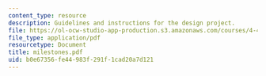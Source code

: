```yaml
---
content_type: resource
description: Guidelines and instructions for the design project.
file: https://ol-ocw-studio-app-production.s3.amazonaws.com/courses/4-401-introduction-to-building-technology-spring-2006/b0e67356fe44983f291f1cad20a7d121_milestones.pdf
file_type: application/pdf
resourcetype: Document
title: milestones.pdf
uid: b0e67356-fe44-983f-291f-1cad20a7d121
---
```

